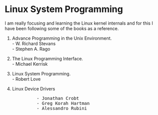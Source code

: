 # Linux System Programming 

I am really focusing and learning the Linux kernel internals and for this I have been following some of the books as a reference. <br> 

1. Advance Programming in the Unix Environment.  <br>
                         - W. Richard Stevans <br> 
                         - Stephen A. Rago <br> 
2. The Linux Programming Interface.  <br>
			- Michael Kerrisk <br>

3. Linux System Programming.  <br>
			- Robert Love <br> 

4. Linux Device Drivers  <br>
<pre>
			- Jonathan Crobt 
			- Greg Korah Hartman 
			- Alessandro Rubini
</pre>
